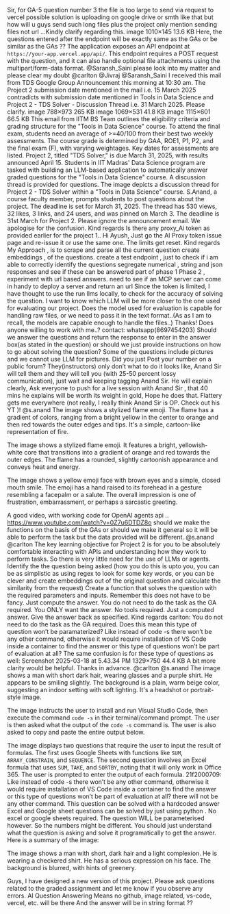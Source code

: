 Sir, for GA-5 question number 3 the file is too large to send via request to vercel possible solution is uploading on google drive or smth like that but how will u guys send such long files plus the project only mention sending files not url …Kindly clarify regarding this.
image 1010×145 13.6 KB Here, the questions entered after the endpoint will be exactly same as the GAs or be similar as the GAs ??
The application exposes an API endpoint at `https://your-app.vercel.app/api/`. This endpoint requires a POST request with the question, and it can also handle optional file attachments using the multipart/form-data format.
@Saransh_Saini please look into my matter and please clear my doubt
@carlton @Jivraj @Saransh_Saini I received this mail from TDS Google Group Announcement this morning at 10:30 am. The Project 2 submission date mentioned in the mail i.e. 15 March 2025 contradicts with submission date mentioned in Tools in Data Science and Project 2 - TDS Solver - Discussion Thread i.e. 31 March 2025. Please clarify. image 788×973 265 KB image 1069×531 41.8 KB image 1115×601 66.5 KB
This email from IITM BS Team outlines the eligibility criteria and grading structure for the "Tools in Data Science" course.  To attend the final exam, students need an average of >=40/100 from their best two weekly assessments. The course grade is determined by GAA, ROE1, P1, P2, and the final exam (F), with varying weightages. Key dates for assessments are listed.
Project 2, titled "TDS Solver," is due March 31, 2025, with results announced April 15. Students in IIT Madras' Data Science program are tasked with building an LLM-based application to automatically answer graded questions for the "Tools in Data Science" course. A discussion thread is provided for questions.
The image depicts a discussion thread for Project 2 - TDS Solver within a "Tools in Data Science" course.  S.Anand, a course faculty member, prompts students to post questions about the project. The deadline is set for March 31, 2025. The thread has 530 views, 32 likes, 3 links, and 24 users, and was pinned on March 3.
The deadline is 31st March for Project 2. Please ignore the announcement email. We apologise for the confusion. Kind regards
Is there any proxy_Ai token as provided earlier for the project 1..
Hi Ayush, Just go the AI Proxy token issue page and re-issue it or use the same one. The limits get reset. Kind regards
My Approach , is to scrape and parse all the current question create embeddings ,  of the questions. create a test endpoint , just to check if i am able to correctly identify the questions segregate numerical , string and json responses and see if these can be answered part of phase 1 Phase 2 , experiment with url based answers. need to see if an MCP server can come in handy to deploy a server and return an url
Since the token is limited, I have thought to use the run llms locally,  to check for the accuracy of solving the question. I want to know which LLM will be more closer to the one used for evaluating our project. Does the model used for evaluation is capable for handling raw files, or we need to pass it in the text format..(As as I am to recall, the models are capable enough to handle the files..) Thanks! Does anyone willing to work with me..? contact: whatsapp(8697454203)
Should we answer the questions and return the response to enter in the answer box(as stated in the question) or should we just provide instructions on how to go about solving the question? Some of the questions include pictures and we cannot use LLM for pictures.
Did you just Post your number on a public forum?
They(instructors) only don’t what to do it looks like, Anand Sir will tell them and they will tell you (with 25-50 percent lossy communication), just wait and keeping tagging Anand Sir. He will explain clearly, Ask everyone to push for a live session with Anand Sir , that 40 mins he explains will be worth its weight in gold, Hope he does that. Flattery gets me everywhere (not really, I really think Anand Sir is OP. Check out his YT )! @s.anand
The image shows a stylized flame emoji. The flame has a gradient of colors, ranging from a bright yellow in the center to orange and then red towards the outer edges and tips. It's a simple, cartoon-like representation of fire.

The image shows a stylized flame emoji. It features a bright, yellowish-white core that transitions into a gradient of orange and red towards the outer edges. The flame has a rounded, slightly cartoonish appearance and conveys heat and energy.

The image shows a yellow emoji face with brown eyes and a simple, closed mouth smile. The emoji has a hand raised to its forehead in a gesture resembling a facepalm or a salute. The overall impression is one of frustration, embarrassment, or perhaps a sarcastic greeting.

A good video, with working code for OpenAI agents api .. https://www.youtube.com/watch?v=0Z7u6DTDZ8o
should we make the functions on the basis of the GAs or should we make it general so it will be able to perform the task but the data provided will be different. @s.anand @carlton
The key learning objective for Project 2 is for you to be absolutely comfortable interacting with APIs and understanding how they work to perform tasks. So there is very little need for the use of LLMs or agents. Identify the the question being asked (how you do this is upto you, you can be as simplistic as using regex to look for some key words, or you can be clever and create embeddings out of the original question and calculate the similarity from the request) Create a function that solves the question with the required parameters and inputs. Remember this does not have to be fancy. Just compute the answer. You do not need to do the task as the GA required. You ONLY want the answer. No tools required. Just a computed answer. Give the answer back as specified. Kind regards
carlton: You do not need to do the task as the GA required. Does this mean this type of question won’t be paramaterized? Like instead of code -s there won’t be any other command, otherwise it would require installation of VS Code inside a container to find the answer or this type of questions won’t be part of evaluation at all? The same confusion is for these type of questions as well: Screenshot 2025-03-18 at 5.43.34 PM 1329×750 44.4 KB A bit more clarity would be helpful. Thanks in advance. @carlton @s.anand
The image shows a man with short dark hair, wearing glasses and a purple shirt. He appears to be smiling slightly. The background is a plain, warm beige color, suggesting an indoor setting with soft lighting. It's a headshot or portrait-style image.

The image instructs the user to install and run Visual Studio Code, then execute the command `code -s` in their terminal/command prompt. The user is then asked what the output of the `code -s` command is. The user is also asked to copy and paste the entire output below.

The image displays two questions that require the user to input the result of formulas.  The first uses Google Sheets with functions like `SUM`, `ARRAY_CONSTRAIN`, and `SEQUENCE`. The second question involves an Excel formula that uses `SUM`, `TAKE`, and `SORTBY`, noting that it will only work in Office 365. The user is prompted to enter the output of each formula.
21f2000709: Like instead of code -s there won’t be any other command, otherwise it would require installation of VS Code inside a container to find the answer or this type of questions won’t be part of evaluation at all? there will not be any other command. This question can be solved with a hardcoded answer Excel and Google sheet questions can be solved by just using python . No excel or google sheets required. The question WILL be parameterised however. So the numbers might be different. You should just understand what the question is asking and solve it programatically to get the answer.
Here is a summary of the image:

The image shows a man with short, dark hair and a light complexion. He is wearing a checkered shirt. He has a serious expression on his face. The background is blurred, with hints of greenery.

Guys, I have designed a new version of this project. Please ask questions related to the graded assignment and let me know if you observe any errors. AI Question Answering
Means no github, image related, vs-code, vercel, etc. will be there
And the answer will be in string format ??
